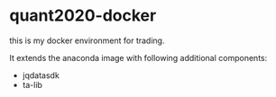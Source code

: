 # quant2020-docker

this is my docker environment for trading.



It extends the anaconda image with following additional components:

* jqdatasdk
* ta-lib




